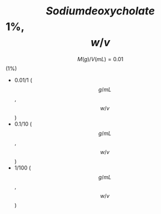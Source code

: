 # $$Sodium deoxycholate$$ 1%, $$w/v$$

$$M (g) / V (mL) = 0.01$$ (1%)

* 0.01/1 ($$g/mL$$, $$w/v$$)
* 0.1/10 ($$g/mL$$, $$w/v$$)
* 1/100 ($$g/mL$$, $$w/v$$)

